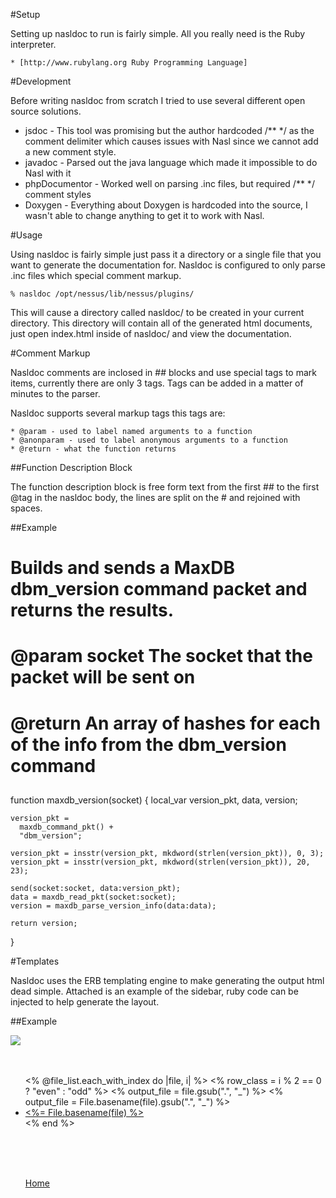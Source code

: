 #Setup

Setting up nasldoc to run is fairly simple. All you really need is the Ruby interpreter.

	* [http://www.rubylang.org Ruby Programming Language]

#Development

Before writing nasldoc from scratch I tried to use several different open source solutions.

- jsdoc - This tool was promising but the author hardcoded /** */ as the comment delimiter which causes issues with Nasl since we cannot add a new comment style.
- javadoc - Parsed out the java language which made it impossible to do Nasl with it
- phpDocumentor - Worked well on parsing .inc files, but required /** */ comment styles
- Doxygen - Everything about Doxygen is hardcoded into the source, I wasn't able to change anything to get it to work with Nasl.

#Usage

Using nasldoc is fairly simple just pass it a directory or a single file that you want to generate the documentation for. Nasldoc is configured to only parse .inc files which special comment markup.

	% nasldoc /opt/nessus/lib/nessus/plugins/

This will cause a directory called nasldoc/ to be created in your current directory. This directory will contain all of the generated html documents, just open index.html inside of nasldoc/ and view the documentation.

#Comment Markup

Nasldoc comments are inclosed in ## blocks and use special tags to mark items, currently there are only 3 tags. Tags can be added in a matter of minutes to the parser.

Nasldoc supports several markup tags this tags are:

	* @param - used to label named arguments to a function
	* @anonparam - used to label anonymous arguments to a function
	* @return - what the function returns

##Function Description Block

The function description block is free form text from the first ## to the first @tag in the nasldoc body, the lines are split on the # and rejoined with spaces.

##Example

  ## 
  # Builds and sends a MaxDB dbm_version command packet and returns the results.
  #
  # @param socket The socket that the packet will be sent on
  #
  # @return An array of hashes for each of the info from the dbm_version command
  ##
  function maxdb_version(socket)
  {
    local_var version_pkt, data, version;
    
    version_pkt = 
      maxdb_command_pkt() +
      "dbm_version";
    
    version_pkt = insstr(version_pkt, mkdword(strlen(version_pkt)), 0, 3);
    version_pkt = insstr(version_pkt, mkdword(strlen(version_pkt)), 20, 23);
  
    send(socket:socket, data:version_pkt);
    data = maxdb_read_pkt(socket:socket);
    version = maxdb_parse_version_info(data:data);
  
    return version;
  }

#Templates

Nasldoc uses the ERB templating engine to make generating the output html dead simple. Attached is an example of the sidebar, ruby code can be injected to help generate the layout.

##Example

  <html>
  	<head>
  		<title>nasldoc</title>
  		<link rel = 'stylesheet' type= 'text/css' href='stylesheet.css'>
  	</head>
  	<body>
  		<img src='nessus.jpg' />
  		<br><br><br>
  		<ul>
  			<% @file_list.each_with_index do |file, i| %>
  				<% row_class = i % 2 == 0 ? "even" : "odd" %> 
  				<% output_file = file.gsub(".", "_") %>
  				<% output_file = File.basename(file).gsub(".", "_") %>
  				<li class="<%= row_class %>"><a href='<%= output_file %>.html' target='content'><%= File.basename(file) %></a></li>
  			<% end %>
  		</ul>
  		<br><br><br>
  		<ul><a href='overview.html' target='content'>Home</a></ul>
  	</body>
  </html>
